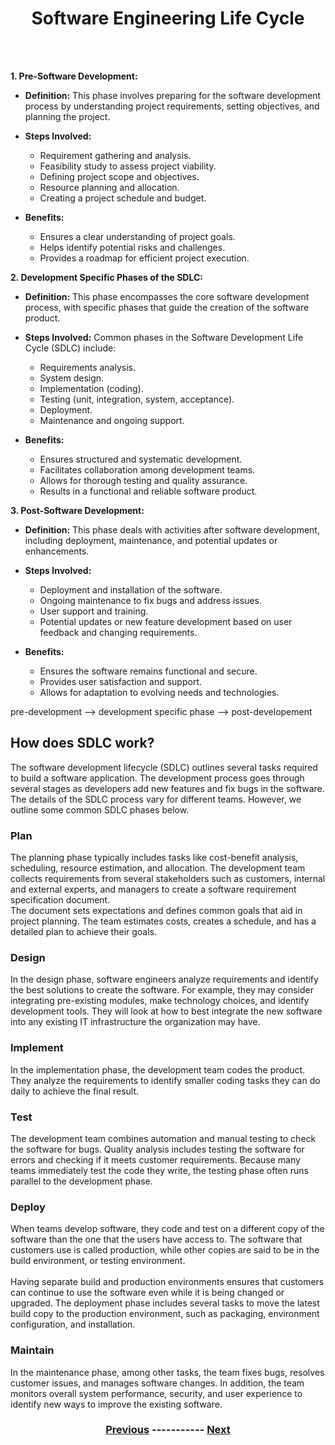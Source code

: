  <div align=center> <h1>Software Engineering Life Cycle </h1> </div>
<br />
<br /> 

**1. Pre-Software Development:**
   - **Definition:** This phase involves preparing for the software development process by understanding project requirements, setting objectives, and planning the project.

   - **Steps Involved:**
     - Requirement gathering and analysis.
     - Feasibility study to assess project viability.
     - Defining project scope and objectives.
     - Resource planning and allocation.
     - Creating a project schedule and budget.

   - **Benefits:**
     - Ensures a clear understanding of project goals.
     - Helps identify potential risks and challenges.
     - Provides a roadmap for efficient project execution.

**2. Development Specific Phases of the SDLC:**
   - **Definition:** This phase encompasses the core software development process, with specific phases that guide the creation of the software product.

   - **Steps Involved:** Common phases in the Software Development Life Cycle (SDLC) include:
     - Requirements analysis.
     - System design.
     - Implementation (coding).
     - Testing (unit, integration, system, acceptance).
     - Deployment.
     - Maintenance and ongoing support.

   - **Benefits:**
     - Ensures structured and systematic development.
     - Facilitates collaboration among development teams.
     - Allows for thorough testing and quality assurance.
     - Results in a functional and reliable software product.

**3. Post-Software Development:**
   - **Definition:** This phase deals with activities after software development, including deployment, maintenance, and potential updates or enhancements.

   - **Steps Involved:**
     - Deployment and installation of the software.
     - Ongoing maintenance to fix bugs and address issues.
     - User support and training.
     - Potential updates or new feature development based on user feedback and changing requirements.

   - **Benefits:**
     - Ensures the software remains functional and secure.
     - Provides user satisfaction and support.
     - Allows for adaptation to evolving needs and technologies.


pre-development --> development specific phase --> post-developement


## How does SDLC work?

The software development lifecycle (SDLC) outlines several tasks required to build a software application. The development process goes through several stages as developers add new features and fix bugs in the software.
<br>
The details of the SDLC process vary for different teams. However, we outline some common SDLC phases below.

### Plan
The planning phase typically includes tasks like cost-benefit analysis, scheduling, resource estimation, and allocation. The development team collects requirements from several stakeholders such as customers, internal and external experts, and managers to create a software requirement specification document.
<br>
The document sets expectations and defines common goals that aid in project planning. The team estimates costs, creates a schedule, and has a detailed plan to achieve their goals.

### Design
In the design phase, software engineers analyze requirements and identify the best solutions to create the software. For example, they may consider integrating pre-existing modules, make technology choices, and identify development tools. They will look at how to best integrate the new software into any existing IT infrastructure the organization may have.

### Implement
In the implementation phase, the development team codes the product. They analyze the requirements to identify smaller coding tasks they can do daily to achieve the final result.

### Test
The development team combines automation and manual testing to check the software for bugs. Quality analysis includes testing the software for errors and checking if it meets customer requirements. Because many teams immediately test the code they write, the testing phase often runs parallel to the development phase.

### Deploy
When teams develop software, they code and test on a different copy of the software than the one that the users have access to. The software that customers use is called production, while other copies are said to be in the build environment, or testing environment.
<br><br>
Having separate build and production environments ensures that customers can continue to use the software even while it is being changed or upgraded. The deployment phase includes several tasks to move the latest build copy to the production environment, such as packaging, environment configuration, and installation.

### Maintain
In the maintenance phase, among other tasks, the team fixes bugs, resolves customer issues, and manages software changes. In addition, the team monitors overall system performance, security, and user experience to identify new ways to improve the existing software.



<div align=center> <h3>
  
  [Previous](https://github.com/KKBUGHUNTER/Software_Development/blob/main/Introduction.md)  -----------  [Next](https://github.com/KKBUGHUNTER/Software_Development/blob/main/Methodologies_paradigm_and_practices.md)
  
  </p3> </div>
<br />
